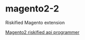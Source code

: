 # magento2-2
Riskified Magento extension


[Magento2 riskified api programmer](https://www.chrisranjana.com/magento2-riskified-integration.html "Magento2 developer riskified integration")
